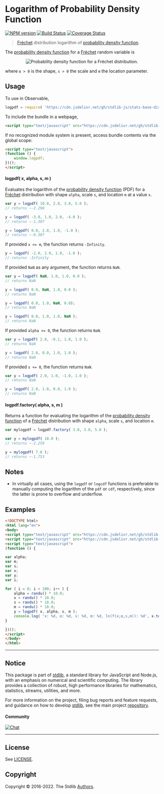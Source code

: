 <!--

@license Apache-2.0

Copyright (c) 2018 The Stdlib Authors.

Licensed under the Apache License, Version 2.0 (the "License");
you may not use this file except in compliance with the License.
You may obtain a copy of the License at

   http://www.apache.org/licenses/LICENSE-2.0

Unless required by applicable law or agreed to in writing, software
distributed under the License is distributed on an "AS IS" BASIS,
WITHOUT WARRANTIES OR CONDITIONS OF ANY KIND, either express or implied.
See the License for the specific language governing permissions and
limitations under the License.

-->

# Logarithm of Probability Density Function

[![NPM version][npm-image]][npm-url] [![Build Status][test-image]][test-url] [![Coverage Status][coverage-image]][coverage-url] <!-- [![dependencies][dependencies-image]][dependencies-url] -->

> [Fréchet][frechet-distribution] distribution logarithm of [probability density function][pdf].

<section class="intro">

The [probability density function][pdf] for a [Fréchet][frechet-distribution] random variable is

<!-- <equation class="equation" label="eq:frechet_pdf" align="center" raw="f\left( x; \mu, \beta \right ) = {\frac{\alpha }{s}}\;\left({\frac{x-m}{s}}\right)^{{-1-\alpha }}\;e^{{-({\frac{x-m}{s}})^{-\alpha}}}" alt="Probability density function for a Fréchet distribution."> -->

<div class="equation" align="center" data-raw-text="f\left( x; \mu, \beta \right ) = {\frac{\alpha }{s}}\;\left({\frac{x-m}{s}}\right)^{{-1-\alpha }}\;e^{{-({\frac{x-m}{s}})^{-\alpha}}}" data-equation="eq:frechet_pdf">
    <img src="https://cdn.jsdelivr.net/gh/stdlib-js/stdlib@591cf9d5c3a0cd3c1ceec961e5c49d73a68374cb/lib/node_modules/@stdlib/stats/base/dists/frechet/logpdf/docs/img/equation_frechet_pdf.svg" alt="Probability density function for a Fréchet distribution.">
    <br>
</div>

<!-- </equation> -->

where `α > 0` is the shape, `s > 0` the scale and `m` the location parameter.

</section>

<!-- /.intro -->



<section class="usage">

## Usage

To use in Observable,

```javascript
logpdf = require( 'https://cdn.jsdelivr.net/gh/stdlib-js/stats-base-dists-frechet-logpdf@umd/bundle.js' )
```

To include the bundle in a webpage,

```html
<script type="text/javascript" src="https://cdn.jsdelivr.net/gh/stdlib-js/stats-base-dists-frechet-logpdf@umd/bundle.js"></script>
```

If no recognized module system is present, access bundle contents via the global scope:

```html
<script type="text/javascript">
(function () {
    window.logpdf;
})();
</script>
```

#### logpdf( x, alpha, s, m )

Evaluates the logarithm of the [probability density function][pdf] (PDF) for a [Fréchet][frechet-distribution] distribution with shape `alpha`, scale `s`, and location `m` at a value `x`.

```javascript
var y = logpdf( 10.0, 2.0, 3.0, 5.0 );
// returns ~-2.298

y = logpdf( -3.0, 1.0, 2.0, -4.0 );
// returns ~-1.307

y = logpdf( 0.0, 2.0, 1.0, -1.0 );
// returns ~-0.307
```

If provided `x <= m`, the function returns `-Infinity`.

```javascript
y = logpdf( -2.0, 2.0, 1.0, -1.0 );
// returns -Infinity
```

If provided `NaN` as any argument, the function returns `NaN`.

```javascript
var y = logpdf( NaN, 1.0, 1.0, 0.0 );
// returns NaN

y = logpdf( 0.0, NaN, 1.0, 0.0 );
// returns NaN

y = logpdf( 0.0, 1.0, NaN, 0.0);
// returns NaN

y = logpdf( 0.0, 1.0, 1.0, NaN );
// returns NaN
```

If provided `alpha <= 0`, the function returns `NaN`.

```javascript
var y = logpdf( 2.0, -0.1, 1.0, 1.0 );
// returns NaN

y = logpdf( 2.0, 0.0, 1.0, 1.0 );
// returns NaN
```

If provided `s <= 0`, the function returns `NaN`.

```javascript
var y = logpdf( 2.0, 1.0, -1.0, 1.0 );
// returns NaN

y = logpdf( 2.0, 1.0, 0.0, 1.0 );
// returns NaN
```

#### logpdf.factory( alpha, s, m )

Returns a function for evaluating the logarithm of the [probability density function][pdf] of a [Fréchet][frechet-distribution] distribution with shape `alpha`, scale `s`, and location `m`.

```javascript
var mylogpdf = logpdf.factory( 3.0, 3.0, 5.0 );

var y = mylogpdf( 10.0 );
// returns ~-2.259

y = mylogpdf( 7.0 );
// returns ~-1.753
```

</section>

<!-- /.usage -->

<section class="notes">

## Notes

-   In virtually all cases, using the `logpdf` or `logcdf` functions is preferable to manually computing the logarithm of the `pdf` or `cdf`, respectively, since the latter is prone to overflow and underflow.

</section>

<!-- /.notes -->

<section class="examples">

## Examples

<!-- eslint no-undef: "error" -->

```html
<!DOCTYPE html>
<html lang="en">
<body>
<script type="text/javascript" src="https://cdn.jsdelivr.net/gh/stdlib-js/random-base-randu@umd/bundle.js"></script>
<script type="text/javascript" src="https://cdn.jsdelivr.net/gh/stdlib-js/stats-base-dists-frechet-logpdf@umd/bundle.js"></script>
<script type="text/javascript">
(function () {

var alpha;
var m;
var s;
var x;
var y;
var i;

for ( i = 0; i < 100; i++ ) {
    alpha = randu() * 10.0;
    x = randu() * 10.0;
    s = randu() * 10.0;
    m = randu() * 10.0;
    y = logpdf( x, alpha, s, m );
    console.log( 'x: %d, α: %d, s: %d, m: %d, ln(f(x;α,s,m)): %d', x.toFixed( 4 ), alpha.toFixed( 4 ), s.toFixed( 4 ), m.toFixed( 4 ), y.toFixed( 4 ) );
}

})();
</script>
</body>
</html>
```

</section>

<!-- /.examples -->

<!-- Section for related `stdlib` packages. Do not manually edit this section, as it is automatically populated. -->

<section class="related">

</section>

<!-- /.related -->

<!-- Section for all links. Make sure to keep an empty line after the `section` element and another before the `/section` close. -->


<section class="main-repo" >

* * *

## Notice

This package is part of [stdlib][stdlib], a standard library for JavaScript and Node.js, with an emphasis on numerical and scientific computing. The library provides a collection of robust, high performance libraries for mathematics, statistics, streams, utilities, and more.

For more information on the project, filing bug reports and feature requests, and guidance on how to develop [stdlib][stdlib], see the main project [repository][stdlib].

#### Community

[![Chat][chat-image]][chat-url]

---

## License

See [LICENSE][stdlib-license].


## Copyright

Copyright &copy; 2016-2022. The Stdlib [Authors][stdlib-authors].

</section>

<!-- /.stdlib -->

<!-- Section for all links. Make sure to keep an empty line after the `section` element and another before the `/section` close. -->

<section class="links">

[npm-image]: http://img.shields.io/npm/v/@stdlib/stats-base-dists-frechet-logpdf.svg
[npm-url]: https://npmjs.org/package/@stdlib/stats-base-dists-frechet-logpdf

[test-image]: https://github.com/stdlib-js/stats-base-dists-frechet-logpdf/actions/workflows/test.yml/badge.svg?branch=main
[test-url]: https://github.com/stdlib-js/stats-base-dists-frechet-logpdf/actions/workflows/test.yml?query=branch:main

[coverage-image]: https://img.shields.io/codecov/c/github/stdlib-js/stats-base-dists-frechet-logpdf/main.svg
[coverage-url]: https://codecov.io/github/stdlib-js/stats-base-dists-frechet-logpdf?branch=main

<!--

[dependencies-image]: https://img.shields.io/david/stdlib-js/stats-base-dists-frechet-logpdf.svg
[dependencies-url]: https://david-dm.org/stdlib-js/stats-base-dists-frechet-logpdf/main

-->

[chat-image]: https://img.shields.io/gitter/room/stdlib-js/stdlib.svg
[chat-url]: https://gitter.im/stdlib-js/stdlib/

[stdlib]: https://github.com/stdlib-js/stdlib

[stdlib-authors]: https://github.com/stdlib-js/stdlib/graphs/contributors

[umd]: https://github.com/umdjs/umd
[es-module]: https://developer.mozilla.org/en-US/docs/Web/JavaScript/Guide/Modules

[deno-url]: https://github.com/stdlib-js/stats-base-dists-frechet-logpdf/tree/deno
[umd-url]: https://github.com/stdlib-js/stats-base-dists-frechet-logpdf/tree/umd
[esm-url]: https://github.com/stdlib-js/stats-base-dists-frechet-logpdf/tree/esm

[stdlib-license]: https://raw.githubusercontent.com/stdlib-js/stats-base-dists-frechet-logpdf/main/LICENSE

[frechet-distribution]: https://en.wikipedia.org/wiki/Fr%C3%A9chet_distribution

[pdf]: https://en.wikipedia.org/wiki/Probability_density_function

</section>

<!-- /.links -->
